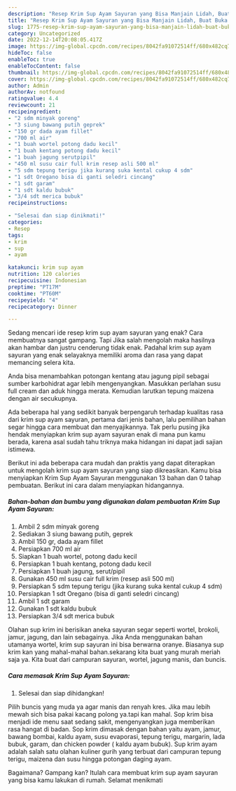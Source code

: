 ```yaml
---
description: "Resep Krim Sup Ayam Sayuran yang Bisa Manjain Lidah, Buat Buka Puasa Sempurna"
title: "Resep Krim Sup Ayam Sayuran yang Bisa Manjain Lidah, Buat Buka Puasa Sempurna"
slug: 1775-resep-krim-sup-ayam-sayuran-yang-bisa-manjain-lidah-buat-buka-puasa-sempurna
category: Uncategorized
date: 2022-12-14T20:08:05.417Z
image: https://img-global.cpcdn.com/recipes/8042fa91072514ff/680x482cq70/krim-sup-ayam-sayuran-foto-resep-utama.jpg
hideToc: false
enableToc: true
enableTocContent: false
thumbnail: https://img-global.cpcdn.com/recipes/8042fa91072514ff/680x482cq70/krim-sup-ayam-sayuran-foto-resep-utama.jpg
cover: https://img-global.cpcdn.com/recipes/8042fa91072514ff/680x482cq70/krim-sup-ayam-sayuran-foto-resep-utama.jpg
author: Admin
authorAv: notfound
ratingvalue: 4.4
reviewcount: 21
recipeingredient:
- "2 sdm minyak goreng"
- "3 siung bawang putih geprek"
- "150 gr dada ayam fillet"
- "700 ml air"
- "1 buah wortel potong dadu kecil"
- "1 buah kentang potong dadu kecil"
- "1 buah jagung serutpipil"
- "450 ml susu cair full krim resep asli 500 ml"
- "5 sdm tepung terigu jika kurang suka kental cukup 4 sdm"
- "1 sdt Oregano bisa di ganti seledri cincang"
- "1 sdt garam"
- "1 sdt kaldu bubuk"
- "3/4 sdt merica bubuk"
recipeinstructions:

- "Selesai dan siap dinikmati!"
categories:
- Resep
tags:
- krim
- sup
- ayam

katakunci: krim sup ayam 
nutrition: 120 calories
recipecuisine: Indonesian
preptime: "PT17M"
cooktime: "PT60M"
recipeyield: "4"
recipecategory: Dinner

---
```



Sedang mencari ide resep krim sup ayam sayuran yang enak? Cara membuatnya sangat gampang. Tapi Jika salah mengolah maka hasilnya akan hambar dan justru cenderung tidak enak. Padahal krim sup ayam sayuran yang enak selayaknya memiliki aroma dan rasa yang dapat memancing selera kita.


Anda bisa menambahkan potongan kentang atau jagung pipil sebagai sumber karbohidrat agar lebih mengenyangkan. Masukkan perlahan susu full cream dan aduk hingga merata. Kemudian larutkan tepung maizena dengan air secukupnya.

Ada beberapa hal yang sedikit banyak berpengaruh terhadap kualitas rasa dari krim sup ayam sayuran, pertama dari jenis bahan, lalu pemilihan bahan segar hingga cara membuat dan menyajikannya. Tak perlu pusing jika hendak menyiapkan krim sup ayam sayuran enak di mana pun kamu berada, karena asal sudah tahu triknya maka hidangan ini dapat jadi sajian istimewa.


Berikut ini ada beberapa cara mudah dan praktis yang dapat diterapkan untuk mengolah krim sup ayam sayuran yang siap dikreasikan. Kamu bisa menyiapkan Krim Sup Ayam Sayuran menggunakan 13 bahan dan 0 tahap pembuatan. Berikut ini cara dalam menyiapkan hidangannya.

<!--inarticleads1-->

##### Bahan-bahan dan bumbu yang digunakan dalam pembuatan Krim Sup Ayam Sayuran:

1. Ambil 2 sdm minyak goreng
1. Sediakan 3 siung bawang putih, geprek
1. Ambil 150 gr, dada ayam fillet
1. Persiapkan 700 ml air
1. Siapkan 1 buah wortel, potong dadu kecil
1. Persiapkan 1 buah kentang, potong dadu kecil
1. Persiapkan 1 buah jagung, serut/pipil
1. Gunakan 450 ml susu cair full krim (resep asli 500 ml)
1. Persiapkan 5 sdm tepung terigu (jika kurang suka kental cukup 4 sdm)
1. Persiapkan 1 sdt Oregano (bisa di ganti seledri cincang)
1. Ambil 1 sdt garam
1. Gunakan 1 sdt kaldu bubuk
1. Persiapkan 3/4 sdt merica bubuk


Olahan sup krim ini berisikan aneka sayuran segar seperti wortel, brokoli, jamur, jagung, dan lain sebagainya. Jika Anda menggunakan bahan utamanya wortel, krim sup sayuran ini bisa berwarna oranye. Biasanya sup krim kan yang mahal-mahal bahan.sekarang kita buat yang murah meriah saja ya. Kita buat dari campuran sayuran, wortel, jagung manis, dan buncis. 

<!--inarticleads2-->

##### Cara memasak Krim Sup Ayam Sayuran:


1. Selesai dan siap dihidangkan!

Pilih buncis yang muda ya agar manis dan renyah kres. Jika mau lebih mewah sich bisa pakai kacang polong ya.tapi kan mahal. Sop krim bisa menjadi ide menu saat sedang sakit, mengenyangkan juga memberikan rasa hangat di badan. Sop krim dimasak dengan bahan yaitu ayam, jamur, bawang bombai, kaldu ayam, susu evaporasi, tepung terigu, margarin, lada bubuk, garam, dan chicken powder ( kaldu ayam bubuk). Sup krim ayam adalah salah satu olahan kuliner gurih yang terbuat dari campuran tepung terigu, maizena dan susu hingga potongan daging ayam. 

Bagaimana? Gampang kan? Itulah cara membuat krim sup ayam sayuran yang bisa kamu lakukan di rumah. Selamat menikmati
